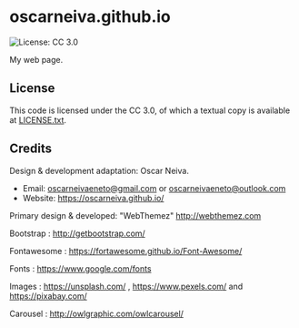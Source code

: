 oscarneiva.github.io
==========
![License: CC 3.0](https://img.shields.io/badge/license-CC%203.0-blue.svg)

My web page.


License
-------
This code is licensed under the CC 3.0, of which a textual copy is available at [LICENSE.txt](LICENSE.txt).


Credits
-------
Design & development adaptation: Oscar Neiva.
- Email: oscarneivaeneto@gmail.com or oscarneivaeneto@outlook.com
- Website: https://oscarneiva.github.io/

Primary design & developed: "WebThemez"  http://webthemez.com 

Bootstrap : http://getbootstrap.com/

Fontawesome : https://fortawesome.github.io/Font-Awesome/

Fonts : https://www.google.com/fonts

Images : https://unsplash.com/ , https://www.pexels.com/ and https://pixabay.com/

Carousel : http://owlgraphic.com/owlcarousel/